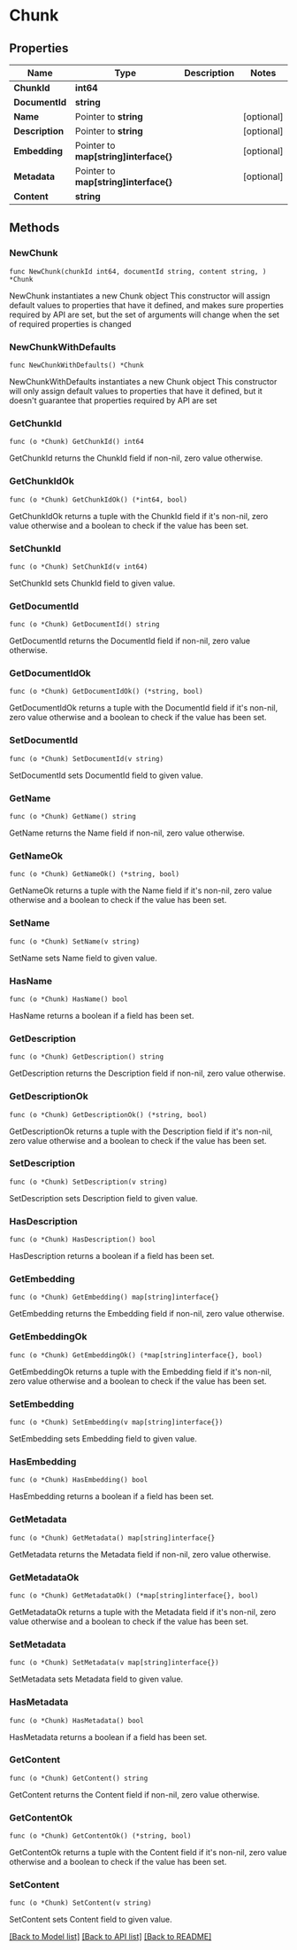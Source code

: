 # Chunk

## Properties

Name | Type | Description | Notes
------------ | ------------- | ------------- | -------------
**ChunkId** | **int64** |  | 
**DocumentId** | **string** |  | 
**Name** | Pointer to **string** |  | [optional] 
**Description** | Pointer to **string** |  | [optional] 
**Embedding** | Pointer to **map[string]interface{}** |  | [optional] 
**Metadata** | Pointer to **map[string]interface{}** |  | [optional] 
**Content** | **string** |  | 

## Methods

### NewChunk

`func NewChunk(chunkId int64, documentId string, content string, ) *Chunk`

NewChunk instantiates a new Chunk object
This constructor will assign default values to properties that have it defined,
and makes sure properties required by API are set, but the set of arguments
will change when the set of required properties is changed

### NewChunkWithDefaults

`func NewChunkWithDefaults() *Chunk`

NewChunkWithDefaults instantiates a new Chunk object
This constructor will only assign default values to properties that have it defined,
but it doesn't guarantee that properties required by API are set

### GetChunkId

`func (o *Chunk) GetChunkId() int64`

GetChunkId returns the ChunkId field if non-nil, zero value otherwise.

### GetChunkIdOk

`func (o *Chunk) GetChunkIdOk() (*int64, bool)`

GetChunkIdOk returns a tuple with the ChunkId field if it's non-nil, zero value otherwise
and a boolean to check if the value has been set.

### SetChunkId

`func (o *Chunk) SetChunkId(v int64)`

SetChunkId sets ChunkId field to given value.


### GetDocumentId

`func (o *Chunk) GetDocumentId() string`

GetDocumentId returns the DocumentId field if non-nil, zero value otherwise.

### GetDocumentIdOk

`func (o *Chunk) GetDocumentIdOk() (*string, bool)`

GetDocumentIdOk returns a tuple with the DocumentId field if it's non-nil, zero value otherwise
and a boolean to check if the value has been set.

### SetDocumentId

`func (o *Chunk) SetDocumentId(v string)`

SetDocumentId sets DocumentId field to given value.


### GetName

`func (o *Chunk) GetName() string`

GetName returns the Name field if non-nil, zero value otherwise.

### GetNameOk

`func (o *Chunk) GetNameOk() (*string, bool)`

GetNameOk returns a tuple with the Name field if it's non-nil, zero value otherwise
and a boolean to check if the value has been set.

### SetName

`func (o *Chunk) SetName(v string)`

SetName sets Name field to given value.

### HasName

`func (o *Chunk) HasName() bool`

HasName returns a boolean if a field has been set.

### GetDescription

`func (o *Chunk) GetDescription() string`

GetDescription returns the Description field if non-nil, zero value otherwise.

### GetDescriptionOk

`func (o *Chunk) GetDescriptionOk() (*string, bool)`

GetDescriptionOk returns a tuple with the Description field if it's non-nil, zero value otherwise
and a boolean to check if the value has been set.

### SetDescription

`func (o *Chunk) SetDescription(v string)`

SetDescription sets Description field to given value.

### HasDescription

`func (o *Chunk) HasDescription() bool`

HasDescription returns a boolean if a field has been set.

### GetEmbedding

`func (o *Chunk) GetEmbedding() map[string]interface{}`

GetEmbedding returns the Embedding field if non-nil, zero value otherwise.

### GetEmbeddingOk

`func (o *Chunk) GetEmbeddingOk() (*map[string]interface{}, bool)`

GetEmbeddingOk returns a tuple with the Embedding field if it's non-nil, zero value otherwise
and a boolean to check if the value has been set.

### SetEmbedding

`func (o *Chunk) SetEmbedding(v map[string]interface{})`

SetEmbedding sets Embedding field to given value.

### HasEmbedding

`func (o *Chunk) HasEmbedding() bool`

HasEmbedding returns a boolean if a field has been set.

### GetMetadata

`func (o *Chunk) GetMetadata() map[string]interface{}`

GetMetadata returns the Metadata field if non-nil, zero value otherwise.

### GetMetadataOk

`func (o *Chunk) GetMetadataOk() (*map[string]interface{}, bool)`

GetMetadataOk returns a tuple with the Metadata field if it's non-nil, zero value otherwise
and a boolean to check if the value has been set.

### SetMetadata

`func (o *Chunk) SetMetadata(v map[string]interface{})`

SetMetadata sets Metadata field to given value.

### HasMetadata

`func (o *Chunk) HasMetadata() bool`

HasMetadata returns a boolean if a field has been set.

### GetContent

`func (o *Chunk) GetContent() string`

GetContent returns the Content field if non-nil, zero value otherwise.

### GetContentOk

`func (o *Chunk) GetContentOk() (*string, bool)`

GetContentOk returns a tuple with the Content field if it's non-nil, zero value otherwise
and a boolean to check if the value has been set.

### SetContent

`func (o *Chunk) SetContent(v string)`

SetContent sets Content field to given value.



[[Back to Model list]](../README.md#documentation-for-models) [[Back to API list]](../README.md#documentation-for-api-endpoints) [[Back to README]](../README.md)


